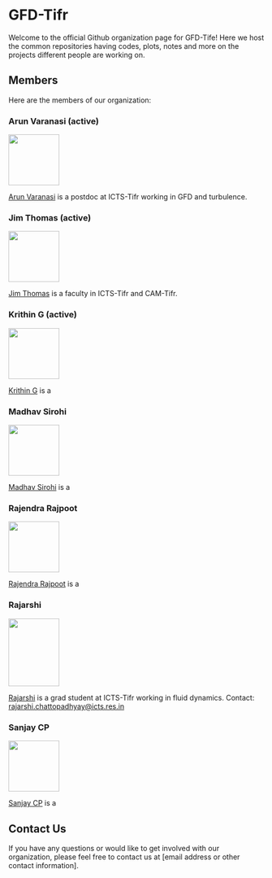 # GFD-Tifr

Welcome to the official Github organization page for GFD-Tife! Here we host the common repositories having codes, plots, notes and more on the projects different people are working on.

## Members

Here are the members of our organization:

### Arun Varanasi (active)

<img src="https://example.com/Arun Varanasi.png" width="100" height="100">

[Arun Varanasi](https://github.com/johndoe) is a postdoc at ICTS-Tifr working in GFD and turbulence.

### Jim Thomas (active)

<img src="https://example.com/Jim Thomas.png" width="100" height="100">

[Jim Thomas](https://github.com/janesmith) is a faculty in ICTS-Tifr and CAM-Tifr. 

### Krithin G (active)

<img src="https://example.com/janesmith.png" width="100" height="100">

[Krithin G](https://github.com/janesmith) is a 

### Madhav Sirohi

<img src="https://example.com/bobjohnson.png" width="100" height="100">

[Madhav Sirohi](https://github.com/bobjohnson) is a 

### Rajendra Rajpoot

<img src="https://example.com/sarahlee.png" width="100" height="100">

[Rajendra Rajpoot](https://github.com/sarahlee) is a 
### Rajarshi

<img src="https://www.icts.res.in/sites/default/files/media/people/images/rajarshi-grid-img.jpg" width="100 " height="133.35">

[Rajarshi](https://github.com/Rajarshi-prime) is a grad student at ICTS-Tifr working in fluid dynamics.
Contact: rajarshi.chattopadhyay@icts.res.in
### Sanjay CP

<img src="https://example.com/sarahlee.png" width="100" height="100">

[Sanjay CP](https://github.com/sarahlee) is a 

## Contact Us

If you have any questions or would like to get involved with our organization, please feel free to contact us at [email address or other contact information].

